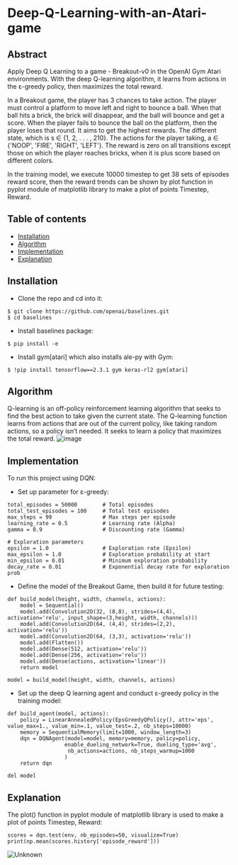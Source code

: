 # Deep-Q-Learning-with-an-Atari-game

## Abstract
Apply Deep Q Learning to a game - Breakout-v0 in the OpenAI Gym Atari environments. With the deep Q-learning algorithm, it learns from actions in the ε-greedy policy, then maximizes the total reward.

In a Breakout game, the player has 3 chances to take action. The player must control a platform to move left and right to bounce a ball. When that ball hits a brick, the brick will disappear, and the ball will bounce and get a score. When the player fails to bounce the ball on the platform, then the player loses that round. It aims to get the highest rewards. The different state, which is s ∈ {1, 2, . . . , 210}. The actions for the player taking, a ∈ {'NOOP', 'FIRE', 'RIGHT', 'LEFT'}. The reward is zero on all transitions except those on which the player reaches bricks, when it is plus score based on different colors.

In the training model, we execute 10000 timestep to get 38 sets of episodes reward score, then the reward trends can be shown by plot function in pyplot module of matplotlib library to make a plot of points Timestep, Reward.

## Table of contents
* [Installation](#installation)
* [Algorithm](#algorithm)
* [Implementation](#implementation)
* [Explanation](#explanation)

## Installation
* Clone the repo and cd into it:
```
$ git clone https://github.com/openai/baselines.git
$ cd baselines
```
* Install baselines package:
```
$ pip install -e
```
* Install gym[atari] which also installs ale-py with Gym:
```
$ !pip install tensorflow==2.3.1 gym keras-rl2 gym[atari]
```
## Algorithm
Q-learning is an off-policy reinforcement learning algorithm that seeks to find the best action to take given the current state. The Q-learning function learns from actions that are out of the current policy, like taking random actions, so a policy isn’t needed. It seeks to learn a policy that maximizes the total reward.
![image](https://user-images.githubusercontent.com/71042259/139563552-1e9623df-85d9-4dd7-9bb8-b5df366032ce.png)
	
## Implementation
To run this project using DQN:

* Set up parameter for ε-greedy:
```
total_episodes = 50000        # Total episodes
total_test_episodes = 100     # Total test episodes
max_steps = 99                # Max steps per episode
learning_rate = 0.5           # Learning rate (Alpha)
gamma = 0.9                   # Discounting rate (Gamma)

# Exploration parameters
epsilon = 1.0                 # Exploration rate (Epsilon)
max_epsilon = 1.0             # Exploration probability at start
min_epsilon = 0.01            # Minimum exploration probability
decay_rate = 0.01             # Exponential decay rate for exploration prob
```
* Define the model of the Breakout Game, then build it for future testing:
```
def build_model(height, width, channels, actions):
    model = Sequential()
    model.add(Convolution2D(32, (8,8), strides=(4,4), activation='relu', input_shape=(3,height, width, channels)))
    model.add(Convolution2D(64, (4,4), strides=(2,2), activation='relu'))
    model.add(Convolution2D(64, (3,3), activation='relu'))
    model.add(Flatten())
    model.add(Dense(512, activation='relu'))
    model.add(Dense(256, activation='relu'))
    model.add(Dense(actions, activation='linear'))
    return model
```
```
model = build_model(height, width, channels, actions)
```
* Set up the deep Q learning agent and conduct ε-greedy policy in the training model:
```
def build_agent(model, actions):
    policy = LinearAnnealedPolicy(EpsGreedyQPolicy(), attr='eps', value_max=1., value_min=.1, value_test=.2, nb_steps=10000)
    memory = SequentialMemory(limit=1000, window_length=3)
    dqn = DQNAgent(model=model, memory=memory, policy=policy,
                  enable_dueling_network=True, dueling_type='avg', 
                   nb_actions=actions, nb_steps_warmup=1000
                  )
    return dqn
```
```
del model
```
	
## Explanation
The plot() function in pyplot module of matplotlib library is used to make a plot of points Timestep, Reward:

```
scores = dqn.test(env, nb_episodes=50, visualize=True)
print(np.mean(scores.history['episode_reward']))
```
![Unknown](https://user-images.githubusercontent.com/71042259/139563915-0f8c9584-2643-40ca-96a5-444791e46fe5.png)
